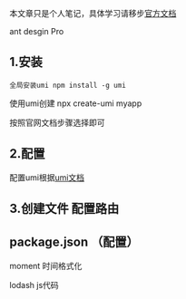 本文章只是个人笔记，具体学习请移步[官方文档](https://pro.ant.design/zh-CN/docs/getting-started#%E5%88%9D%E5%A7%8B%E5%8C%96)

ant desgin Pro

## 1.安装

```
全局安装umi npm install -g umi
```

使用umi创建 npx create-umi myapp

按照官网文档步骤选择即可

## 2.配置

配置umi根据[umi文档](https://umijs.org/zh-CN/docs)

## 3.创建文件 配置路由









## package.json （配置）

moment  时间格式化

lodash js代码